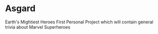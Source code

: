 # Asgard
Earth's Mightiest Heroes
First Personal Project which will contain general trivia about Marvel Superheroes
